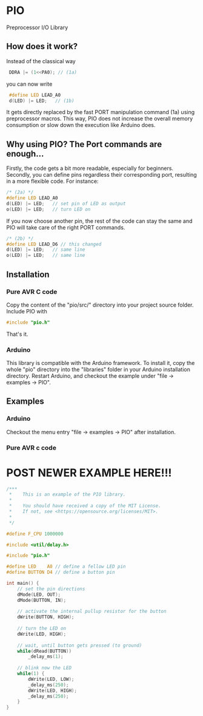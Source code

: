 # PIO
Preprocessor I/O Library

## How does it work?
Instead of the classical way
```C
 DDRA |= (1<<PA0); // (1a)
```
 you can now write
```C
 #define LED LEAD_A0
 d(LED) |= LED;   // (1b)
```
It gets directly replaced by the fast PORT manipulation command (1a) using preprocessor macros. This way, PIO does not increase the overall memory consumption or slow down the execution like Arduino does.

## Why using PIO? The Port commands are enough...
Firstly, the code gets a bit more readable, especially for beginners. Secondly, you can define pins regardless their corresponding port, resulting in a more flexible code. For instance:
```C
/* (2a) */
#define LED LEAD_A0
d(LED) |= LED;   // set pin of LED as output
o(LED) |= LED;   // turn LED on
```
If you now choose another pin, the rest of the code can stay the same and PIO will take care of the right PORT commands.
```C
/* (2b) */
#define LED LEAD_D6 // this changed
d(LED) |= LED;   // same line
o(LED) |= LED;   // same line
```
## Installation

### Pure AVR C code
Copy the content of the "pio/src/" directory into your project source folder.
Include PIO with
```C
#include "pio.h"
```
That's it.

### Arduino
This library is compatible with the Arduino framework.
To install it, copy the whole "pio" directory into the "libraries" folder in your Arduino installation directory.
Restart Arduino, and checkout the example under "file -> examples -> PIO".

## Examples

### Arduino
Checkout the menu entry "file -> examples -> PIO" after installation.

### Pure AVR c code

# POST NEWER EXAMPLE HERE!!!

```C
/***
 *    This is an example of the PIO library.
 * 
 *    You should have received a copy of the MIT License.
 *    If not, see <https://opensource.org/licenses/MIT>.
 * 
 */

#define F_CPU 1000000

#include <util/delay.h>

#include "pio.h"

#define LED    A0 // define a fellow LED pin
#define BUTTON D4 // define a button pin

int main() {
    // set the pin directions
    dMode(LED, OUT);
    dMode(BUTTON, IN);
    
    // activate the internal pullup resistor for the button
    dWrite(BUTTON, HIGH);
    
    // turn the LED on
    dWrite(LED, HIGH);
    
    // wait, until button gets pressed (to ground)
    while(dRead(BUTTON))
        _delay_ms(1);
    
    // blink now the LED
    while(1) {
        dWrite(LED, LOW);
        _delay_ms(250);
        dWrite(LED, HIGH);
        _delay_ms(250);
    }
}
```
